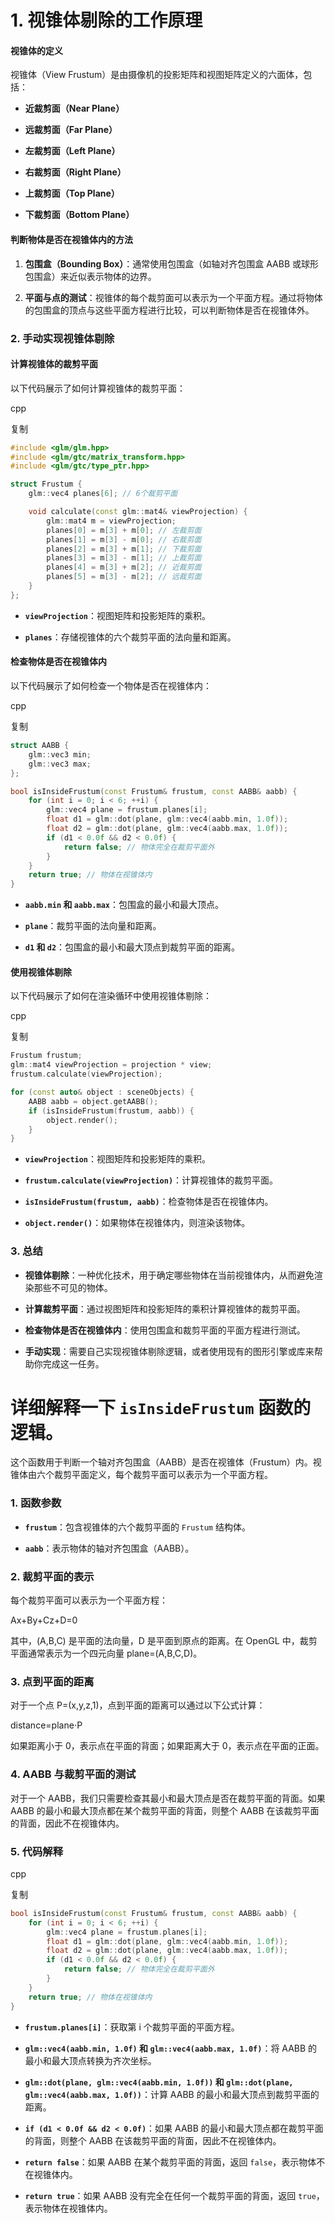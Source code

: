 # 1. 视锥体剔除的工作原理

#### **视锥体的定义**

视锥体（View Frustum）是由摄像机的投影矩阵和视图矩阵定义的六面体，包括：

-   **近裁剪面（Near Plane）**
    
-   **远裁剪面（Far Plane）**
    
-   **左裁剪面（Left Plane）**
    
-   **右裁剪面（Right Plane）**
    
-   **上裁剪面（Top Plane）**
    
-   **下裁剪面（Bottom Plane）**
    

#### **判断物体是否在视锥体内的方法**

1.  **包围盒（Bounding Box）**：通常使用包围盒（如轴对齐包围盒 AABB 或球形包围盒）来近似表示物体的边界。
    
2.  **平面与点的测试**：视锥体的每个裁剪面可以表示为一个平面方程。通过将物体的包围盒的顶点与这些平面方程进行比较，可以判断物体是否在视锥体外。
    

### 2. **手动实现视锥体剔除**

#### **计算视锥体的裁剪平面**

以下代码展示了如何计算视锥体的裁剪平面：

cpp

复制

```cpp
#include <glm/glm.hpp>
#include <glm/gtc/matrix_transform.hpp>
#include <glm/gtc/type_ptr.hpp>

struct Frustum {
    glm::vec4 planes[6]; // 6个裁剪平面

    void calculate(const glm::mat4& viewProjection) {
        glm::mat4 m = viewProjection;
        planes[0] = m[3] + m[0]; // 左裁剪面
        planes[1] = m[3] - m[0]; // 右裁剪面
        planes[2] = m[3] + m[1]; // 下裁剪面
        planes[3] = m[3] - m[1]; // 上裁剪面
        planes[4] = m[3] + m[2]; // 近裁剪面
        planes[5] = m[3] - m[2]; // 远裁剪面
    }
};
```

-   **`viewProjection`**：视图矩阵和投影矩阵的乘积。
    
-   **`planes`**：存储视锥体的六个裁剪平面的法向量和距离。
    

#### **检查物体是否在视锥体内**

以下代码展示了如何检查一个物体是否在视锥体内：

cpp

复制

```cpp
struct AABB {
    glm::vec3 min;
    glm::vec3 max;
};

bool isInsideFrustum(const Frustum& frustum, const AABB& aabb) {
    for (int i = 0; i < 6; ++i) {
        glm::vec4 plane = frustum.planes[i];
        float d1 = glm::dot(plane, glm::vec4(aabb.min, 1.0f));
        float d2 = glm::dot(plane, glm::vec4(aabb.max, 1.0f));
        if (d1 < 0.0f && d2 < 0.0f) {
            return false; // 物体完全在裁剪平面外
        }
    }
    return true; // 物体在视锥体内
}
```

-   **`aabb.min` 和 `aabb.max`**：包围盒的最小和最大顶点。
    
-   **`plane`**：裁剪平面的法向量和距离。
    
-   **`d1` 和 `d2`**：包围盒的最小和最大顶点到裁剪平面的距离。
    

#### **使用视锥体剔除**

以下代码展示了如何在渲染循环中使用视锥体剔除：

cpp

复制

```cpp
Frustum frustum;
glm::mat4 viewProjection = projection * view;
frustum.calculate(viewProjection);

for (const auto& object : sceneObjects) {
    AABB aabb = object.getAABB();
    if (isInsideFrustum(frustum, aabb)) {
        object.render();
    }
}
```

-   **`viewProjection`**：视图矩阵和投影矩阵的乘积。
    
-   **`frustum.calculate(viewProjection)`**：计算视锥体的裁剪平面。
    
-   **`isInsideFrustum(frustum, aabb)`**：检查物体是否在视锥体内。
    
-   **`object.render()`**：如果物体在视锥体内，则渲染该物体。
    

### 3. **总结**

-   **视锥体剔除**：一种优化技术，用于确定哪些物体在当前视锥体内，从而避免渲染那些不可见的物体。
    
-   **计算裁剪平面**：通过视图矩阵和投影矩阵的乘积计算视锥体的裁剪平面。
    
-   **检查物体是否在视锥体内**：使用包围盒和裁剪平面的平面方程进行测试。
    
-   **手动实现**：需要自己实现视锥体剔除逻辑，或者使用现有的图形引擎或库来帮助你完成这一任务。

# 详细解释一下 `isInsideFrustum` 函数的逻辑。
这个函数用于判断一个轴对齐包围盒（AABB）是否在视锥体（Frustum）内。视锥体由六个裁剪平面定义，每个裁剪平面可以表示为一个平面方程。

### 1. **函数参数**

-   **`frustum`**：包含视锥体的六个裁剪平面的 `Frustum` 结构体。
    
-   **`aabb`**：表示物体的轴对齐包围盒（AABB）。
    

### 2. **裁剪平面的表示**

每个裁剪平面可以表示为一个平面方程：

Ax+By+Cz+D=0

其中，(A,B,C) 是平面的法向量，D 是平面到原点的距离。在 OpenGL 中，裁剪平面通常表示为一个四元向量 plane=(A,B,C,D)。

### 3. **点到平面的距离**

对于一个点 P=(x,y,z,1)，点到平面的距离可以通过以下公式计算：

distance=plane⋅P

如果距离小于 0，表示点在平面的背面；如果距离大于 0，表示点在平面的正面。

### 4. **AABB 与裁剪平面的测试**

对于一个 AABB，我们只需要检查其最小和最大顶点是否在裁剪平面的背面。如果 AABB 的最小和最大顶点都在某个裁剪平面的背面，则整个 AABB 在该裁剪平面的背面，因此不在视锥体内。

### 5. **代码解释**

cpp

复制

```cpp
bool isInsideFrustum(const Frustum& frustum, const AABB& aabb) {
    for (int i = 0; i < 6; ++i) {
        glm::vec4 plane = frustum.planes[i];
        float d1 = glm::dot(plane, glm::vec4(aabb.min, 1.0f));
        float d2 = glm::dot(plane, glm::vec4(aabb.max, 1.0f));
        if (d1 < 0.0f && d2 < 0.0f) {
            return false; // 物体完全在裁剪平面外
        }
    }
    return true; // 物体在视锥体内
}
```

-   **`frustum.planes[i]`**：获取第 i 个裁剪平面的平面方程。
    
-   **`glm::vec4(aabb.min, 1.0f)` 和 `glm::vec4(aabb.max, 1.0f)`**：将 AABB 的最小和最大顶点转换为齐次坐标。
    
-   **`glm::dot(plane, glm::vec4(aabb.min, 1.0f))` 和 `glm::dot(plane, glm::vec4(aabb.max, 1.0f))`**：计算 AABB 的最小和最大顶点到裁剪平面的距离。
    
-   **`if (d1 < 0.0f && d2 < 0.0f)`**：如果 AABB 的最小和最大顶点都在裁剪平面的背面，则整个 AABB 在该裁剪平面的背面，因此不在视锥体内。
    
-   **`return false`**：如果 AABB 在某个裁剪平面的背面，返回 `false`，表示物体不在视锥体内。
    
-   **`return true`**：如果 AABB 没有完全在任何一个裁剪平面的背面，返回 `true`，表示物体在视锥体内。
<!--stackedit_data:
eyJoaXN0b3J5IjpbMTEwMDEyMjM1XX0=
-->